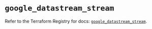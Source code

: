# `google_datastream_stream`

Refer to the Terraform Registry for docs: [`google_datastream_stream`](https://registry.terraform.io/providers/hashicorp/google/6.37.0/docs/resources/datastream_stream).
